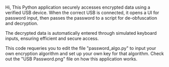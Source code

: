 Hi,
This Python application securely accesses encrypted data using a verified USB device. When the correct USB is connected, it opens a UI for password input, 
then passes the password to a script for de-obfuscation and decryption. 

The decrypted data is automatically entered through simulated keyboard inputs, ensuring efficient and secure access.

This code requeries you to edit the file "password_algo.py" to input your own encryption algorithm and set up your own key for that algorithm.
Check out the "USB Password.png" file on how this application works.
